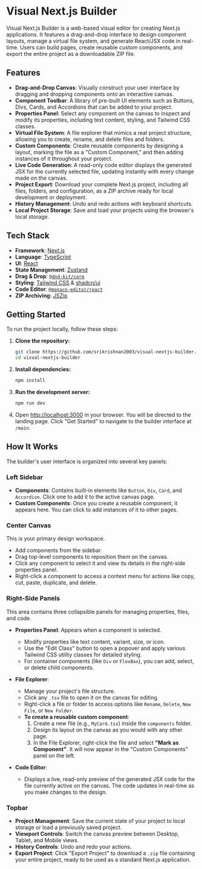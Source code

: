 # Visual Next.js Builder

Visual Next.js Builder is a web-based visual editor for creating Next.js applications. It features a drag-and-drop interface to design component layouts, manage a virtual file system, and generate React/JSX code in real-time. Users can build pages, create reusable custom components, and export the entire project as a downloadable ZIP file.

## Features

- **Drag-and-Drop Canvas**: Visually construct your user interface by dragging and dropping components onto an interactive canvas.
- **Component Toolbar**: A library of pre-built UI elements such as Buttons, Divs, Cards, and Accordions that can be added to your project.
- **Properties Panel**: Select any component on the canvas to inspect and modify its properties, including text content, styling, and Tailwind CSS classes.
- **Virtual File System**: A file explorer that mimics a real project structure, allowing you to create, rename, and delete files and folders.
- **Custom Components**: Create reusable components by designing a layout, marking the file as a "Custom Component," and then adding instances of it throughout your project.
- **Live Code Generation**: A read-only code editor displays the generated JSX for the currently selected file, updating instantly with every change made on the canvas.
- **Project Export**: Download your complete Next.js project, including all files, folders, and configuration, as a ZIP archive ready for local development or deployment.
- **History Management**: Undo and redo actions with keyboard shortcuts.
- **Local Project Storage**: Save and load your projects using the browser's local storage.

## Tech Stack

- **Framework**: [Next.js](https://nextjs.org/)
- **Language**: [TypeScript](https://www.typescriptlang.org/)
- **UI**: [React](https://react.dev/)
- **State Management**: [Zustand](https://github.com/pmndrs/zustand)
- **Drag & Drop**: [`@dnd-kit/core`](https://dndkit.com/)
- **Styling**: [Tailwind CSS](https://tailwindcss.com/) & [shadcn/ui](https://ui.shadcn.com/)
- **Code Editor**: [`@monaco-editor/react`](https://github.com/suren-atoyan/monaco-react)
- **ZIP Archiving**: [JSZip](https://stuk.github.io/jszip/)

## Getting Started

To run the project locally, follow these steps:

1.  **Clone the repository:**
    ```bash
    git clone https://github.com/srikrishnan2003/visual-nextjs-builder.git
    cd visual-nextjs-builder
    ```

2.  **Install dependencies:**
    ```bash
    npm install
    ```

3.  **Run the development server:**
    ```bash
    npm run dev
    ```

4.  Open [http://localhost:3000](http://localhost:3000) in your browser. You will be directed to the landing page. Click "Get Started" to navigate to the builder interface at `/main`.

## How It Works

The builder's user interface is organized into several key panels:

### Left Sidebar
- **Components**: Contains built-in elements like `Button`, `Div`, `Card`, and `Accordion`. Click one to add it to the active canvas page.
- **Custom Components**: Once you create a reusable component, it appears here. You can click to add instances of it to other pages.

### Center Canvas
This is your primary design workspace.
- Add components from the sidebar.
- Drag top-level components to reposition them on the canvas.
- Click any component to select it and view its details in the right-side properties panel.
- Right-click a component to access a context menu for actions like copy, cut, paste, duplicate, and delete.

### Right-Side Panels
This area contains three collapsible panels for managing properties, files, and code.

- **Properties Panel**: Appears when a component is selected.
    - Modify properties like text content, variant, size, or icon.
    - Use the "Edit Class" button to open a popover and apply various Tailwind CSS utility classes for detailed styling.
    - For container components (like `Div` or `FlexBox`), you can add, select, or delete child components.

- **File Explorer**:
    - Manage your project's file structure.
    - Click any `.tsx` file to open it on the canvas for editing.
    - Right-click a file or folder to access options like `Rename`, `Delete`, `New File`, or `New Folder`.
    - **To create a reusable custom component**:
        1. Create a new file (e.g., `MyCard.tsx`) inside the `components` folder.
        2. Design its layout on the canvas as you would with any other page.
        3. In the File Explorer, right-click the file and select **"Mark as Component"**. It will now appear in the "Custom Components" panel on the left.

- **Code Editor**:
    - Displays a live, read-only preview of the generated JSX code for the file currently active on the canvas. The code updates in real-time as you make changes to the design.

### Topbar
- **Project Management**: Save the current state of your project to local storage or load a previously saved project.
- **Viewport Controls**: Switch the canvas preview between Desktop, Tablet, and Mobile views.
- **History Controls**: Undo and redo your actions.
- **Export Project**: Click "Export Project" to download a `.zip` file containing your entire project, ready to be used as a standard Next.js application.
